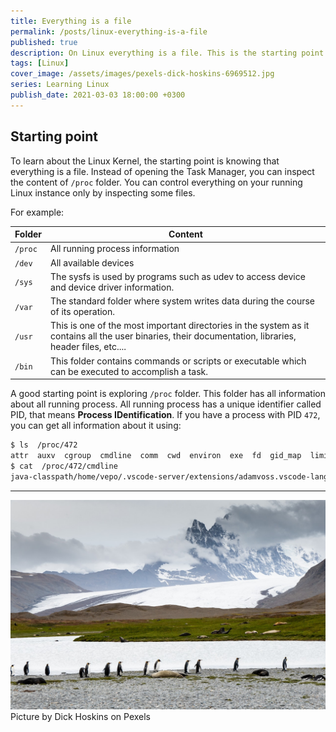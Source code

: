```yaml
---
title: Everything is a file
permalink: /posts/linux-everything-is-a-file
published: true
description: On Linux everything is a file. This is the starting point to learn Linux
tags: [Linux]
cover_image: /assets/images/pexels-dick-hoskins-6969512.jpg
series: Learning Linux
publish_date: 2021-03-03 18:00:00 +0300
---
```


## Starting point

To learn about the Linux Kernel, the starting point is knowing that everything is a file. Instead of opening the Task Manager, you can inspect the content of `/proc` folder. You can control everything on your running Linux instance only by inspecting some files.

For example:

| Folder | Content |
|--------|---------|
| `/proc` | All running process information |
| `/dev` | All available devices |
| `/sys` | The sysfs is used by programs such as udev to access device and device driver information. |
| `/var` | The standard folder where system writes data during the course of its operation. |
| `/usr` | This is one of the most important directories in the system as it contains all the user binaries, their documentation, libraries, header files, etc.... |
| `/bin` | This folder contains commands or scripts or executable which can be executed to accomplish a task. |

A good starting point is exploring `/proc` folder. This folder has all information about all running process. All running process has a unique identifier called PID, that means **Process IDentification**. If you have a process with PID `472`, you can get all information about it using:

```bash
$ ls  /proc/472
attr  auxv  cgroup  cmdline  comm  cwd  environ  exe  fd  gid_map  limits  maps  mountinfo  mounts  mountstats  net  ns  oom_adj  oom_score_adj  root  schedstat  setgroups  smaps  stat  statm  status  task  uid_map
$ cat  /proc/472/cmdline 
java-classpath/home/vepo/.vscode-server/extensions/adamvoss.vscode-languagetool-3.8.0/lib/languagetool-languageserver/build/install/languagetool-languageserver/lib/*:/home/vepo/.vscode-server/extensions/adamvoss.vscode-languagetool-pt-3.8.0/lib/*App54469
```

--- 

![Pinguims](/assets/images/pexels-dick-hoskins-6969512.jpg)
Picture by Dick Hoskins on Pexels
